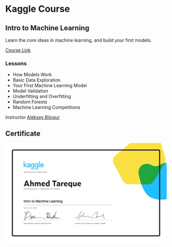 # Kaggle Course


## Intro to Machine Learning

Learn the core ideas in machine learning, and build your first models.

[Course Link](https://www.kaggle.com/learn/pandas)

### Lessons

* How Models Work
* Basic Data Exploration
* Your First Machine Learning Model
* Model Validation
* Underfitting and Overfitting
* Random Forests
* Machine Learning Competitions

Instructor
[Aleksey Bilogur](https://www.kaggle.com/residentmario)

## Certificate

![Certificate](Ahmed%20Tareque%20-%20Intro%20to%20Machine%20Learning.png)


